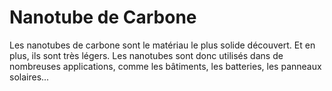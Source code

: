 # Nanotube de Carbone

Les nanotubes de carbone sont le matériau le plus solide découvert. Et en plus,
ils sont très légers. Les nanotubes sont donc utilisés dans de nombreuses
applications, comme les bâtiments, les batteries, les panneaux solaires...
